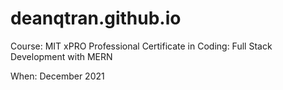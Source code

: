 # deanqtran.github.io
Course: MIT xPRO Professional Certificate in Coding: Full Stack Development with MERN

When: December 2021
